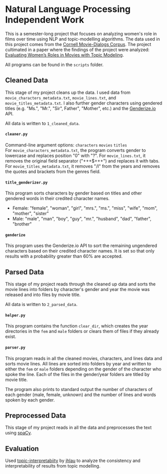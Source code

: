 # Natural Language Processing Independent Work

This is a semester-long project that focuses on analyzing women's role in films over time using NLP and topic-modelling algorithms. The data used in this project comes from the [Cornell Movie-Dialogs Corpus](https://www.cs.cornell.edu/~cristian/Cornell_Movie-Dialogs_Corpus.html). The project cultimated in a paper where the findings of the project were analyzed: [Evaluating Women’s Roles in Movies with Topic Modeling](https://drive.google.com/file/d/1dV3GBINZ4i8i2df-jmNQloxk-rXfFyuv/view?usp=sharing).

All programs can be found in the `scripts` folder.

## Cleaned Data

This stage of my project cleans up the data. I used data from `movie_characters_metadata.txt`, `movie_lines.txt`, and `movie_titles_metadata.txt`. I also further gender characters using gendered titles (e.g. "Ms.", "Mr.", "Sir", Father", "Mother", etc.) and the [Genderize.io](https://genderize.io/) API.

All data is written to `1_cleaned_data`.

#### `cleaner.py`

Command-line argument options: `characters` `movies` `titles`<br>
For `movie_characters_metadata.txt`, the program converts gender to lowercase and replaces position "0" with "?". For `movie_lines.txt`, it removes the original field separator ("+++$+++") and replaces it with tabs. For `movie_titles_metadata.txt`, it removes "/I" from the years and removes the quotes and brackets from the genres field.

#### `title_genderizer.py`

This program sorts characters by gender based on titles and other gendered words in their credited character names.
- Female: "female", "woman", "girl", "mrs.", "ms.", "miss", "wife", "mom", "mother", "sister"
- Male: "male", "man", "boy", "guy", "mr.", "husband", "dad", "father", "brother"

#### `genderize`

This program uses the Genderize.io API to sort the remaining ungendered characters based on their credited character names. It is set so that only results with a probability greater than 60% are accepted.

## Parsed Data

This stage of my project reads through the cleaned up data and sorts the movie lines into folders by character's gender and year the movie was released and into files by movie title.

All data is written to `2_parsed_data`.

#### `helper.py`

This program contains the function `clear_dir`, which creates the year directories in the `fem` and `male` folders or clears them of files if they already exist.

#### `parser.py`

This program reads in all the cleaned movies, characters, and lines data and sorts movie lines. All lines are sorted into folders by year and written to either the `fem` or `male` folders depending on the gender of the character who spoke the line. Each of the files in the gender/year folders are titled by movie title.

The program also prints to standard output the number of characters of each gender (male, female, unknown) and the number of lines and words spoken by each gender.

## Preprocessed Data

This stage of my project reads in all the data and preprocesses the text using [spaCy](https://spacy.io/).

## Evaluation

Used [topic-interpretabiity](https://github.com/jhlau/topic_interpretability) by [jhlau](https://github.com/jhlau) to analyze the consistency and interpretability of results from topic modelling.
